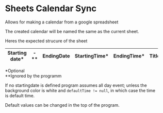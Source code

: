 # Sheets Calendar Sync

Allows for making a calendar from a google spreadsheet

The created calendar will be named the same as the current sheet.

Heres the expected strucure of the sheet

Starting date* | -** | EndingDate | StartingTime* | EndingTime* | Title | Place* | Comments*
---------------|-----|------------|---------------|-------------|-------|--------|-----------

*Optional<br>**Ignored by the programm


If no startingdate is defined program assumes all day event; unless the background color is white and `defaultTime != null`, in which case the time is default time.

Default values can be changed in the top of the program.
